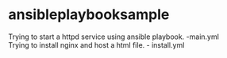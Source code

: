 # ansibleplaybooksample
Trying to start a httpd service using ansible playbook. -main.yml <br>
Trying to install nginx and host a html file. - install.yml
